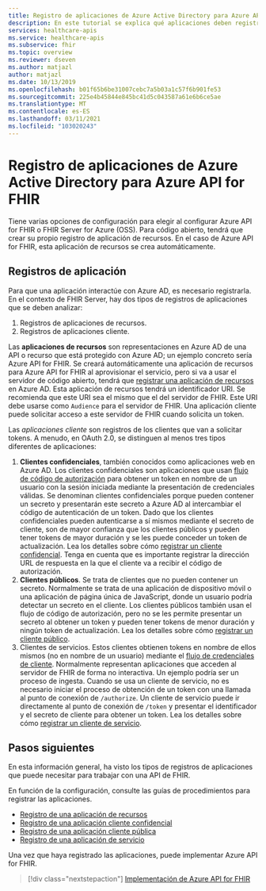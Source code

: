 ```yaml
---
title: Registro de aplicaciones de Azure Active Directory para Azure API for FHIR
description: En este tutorial se explica qué aplicaciones deben registrarse para Azure API for FHIR y FHIR Server for Azure.
services: healthcare-apis
ms.service: healthcare-apis
ms.subservice: fhir
ms.topic: overview
ms.reviewer: dseven
ms.author: matjazl
author: matjazl
ms.date: 10/13/2019
ms.openlocfilehash: b01f65b6be31007cebc7a5b03a1c57f6b901fe53
ms.sourcegitcommit: 225e4b45844e845bc41d5c043587a61e6b6ce5ae
ms.translationtype: MT
ms.contentlocale: es-ES
ms.lasthandoff: 03/11/2021
ms.locfileid: "103020243"
---
```

# <a name="register-the-azure-active-directory-apps-for-azure-api-for-fhir"></a>Registro de aplicaciones de Azure Active Directory para Azure API for FHIR

Tiene varias opciones de configuración para elegir al configurar Azure API for FHIR o FHIR Server for Azure (OSS). Para código abierto, tendrá que crear su propio registro de aplicación de recursos. En el caso de Azure API for FHIR, esta aplicación de recursos se crea automáticamente.

## <a name="application-registrations"></a>Registros de aplicación

Para que una aplicación interactúe con Azure AD, es necesario registrarla. En el contexto de FHIR Server, hay dos tipos de registros de aplicaciones que se deben analizar:

1. Registros de aplicaciones de recursos.
1. Registros de aplicaciones cliente.

Las **aplicaciones de recursos** son representaciones en Azure AD de una API o recurso que está protegido con Azure AD; un ejemplo concreto sería Azure API for FHIR. Se creará automáticamente una aplicación de recursos para Azure API for FHIR al aprovisionar el servicio, pero si va a usar el servidor de código abierto, tendrá que [registrar una aplicación de recursos](register-resource-azure-ad-client-app.md) en Azure AD. Esta aplicación de recursos tendrá un identificador URI. Se recomienda que este URI sea el mismo que el del servidor de FHIR. Este URI debe usarse como `Audience` para el servidor de FHIR. Una aplicación cliente puede solicitar acceso a este servidor de FHIR cuando solicita un token.

Las *aplicaciones cliente* son registros de los clientes que van a solicitar tokens. A menudo, en OAuth 2.0, se distinguen al menos tres tipos diferentes de aplicaciones:

1. **Clientes confidenciales**, también conocidos como aplicaciones web en Azure AD. Los clientes confidenciales son aplicaciones que usan [flujo de código de autorización](../../active-directory/azuread-dev/v1-protocols-oauth-code.md) para obtener un token en nombre de un usuario con la sesión iniciada mediante la presentación de credenciales válidas. Se denominan clientes confidenciales porque pueden contener un secreto y presentarán este secreto a Azure AD al intercambiar el código de autenticación de un token. Dado que los clientes confidenciales pueden autenticarse a sí mismos mediante el secreto de cliente, son de mayor confianza que los clientes públicos y pueden tener tokens de mayor duración y se les puede conceder un token de actualización. Lea los detalles sobre cómo [registrar un cliente confidencial](register-confidential-azure-ad-client-app.md). Tenga en cuenta que es importante registrar la dirección URL de respuesta en la que el cliente va a recibir el código de autorización.
1. **Clientes públicos**. Se trata de clientes que no pueden contener un secreto. Normalmente se trata de una aplicación de dispositivo móvil o una aplicación de página única de JavaScript, donde un usuario podría detectar un secreto en el cliente. Los clientes públicos también usan el flujo de código de autorización, pero no se les permite presentar un secreto al obtener un token y pueden tener tokens de menor duración y ningún token de actualización. Lea los detalles sobre cómo [registrar un cliente público](register-public-azure-ad-client-app.md).
1. Clientes de servicios. Estos clientes obtienen tokens en nombre de ellos mismos (no en nombre de un usuario) mediante el [flujo de credenciales de cliente](../../active-directory/azuread-dev/v1-oauth2-client-creds-grant-flow.md). Normalmente representan aplicaciones que acceden al servidor de FHIR de forma no interactiva. Un ejemplo podría ser un proceso de ingesta. Cuando se usa un cliente de servicio, no es necesario iniciar el proceso de obtención de un token con una llamada al punto de conexión de `/authorize`. Un cliente de servicio puede ir directamente al punto de conexión de `/token` y presentar el identificador y el secreto de cliente para obtener un token. Lea los detalles sobre cómo [registrar un cliente de servicio](register-service-azure-ad-client-app.md).

## <a name="next-steps"></a>Pasos siguientes

En esta información general, ha visto los tipos de registros de aplicaciones que puede necesitar para trabajar con una API de FHIR.

En función de la configuración, consulte las guías de procedimientos para registrar las aplicaciones.

* [Registro de una aplicación de recursos](register-resource-azure-ad-client-app.md)
* [Registro de una aplicación cliente confidencial](register-confidential-azure-ad-client-app.md)
* [Registro de una aplicación cliente pública](register-public-azure-ad-client-app.md)
* [Registro de una aplicación de servicio](register-service-azure-ad-client-app.md)

Una vez que haya registrado las aplicaciones, puede implementar Azure API for FHIR.

>[!div class="nextstepaction"]
>[Implementación de Azure API for FHIR](fhir-paas-powershell-quickstart.md)